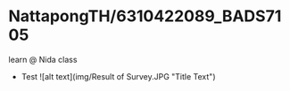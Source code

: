 # NattapongTH/6310422089_BADS7105
 learn @ Nida class

* Test
![alt text](img/Result of Survey.JPG "Title Text")